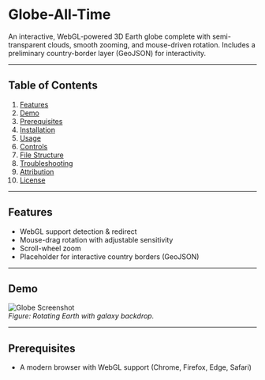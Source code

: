 # Globe-All-Time

An interactive, WebGL-powered 3D Earth globe complete with semi-transparent clouds, smooth zooming, and mouse-driven rotation. Includes a preliminary country-border layer (GeoJSON) for interactivity.

---

## Table of Contents

1. [Features](#features)  
2. [Demo](#demo)  
3. [Prerequisites](#prerequisites)  
4. [Installation](#installation)  
5. [Usage](#usage)  
6. [Controls](#controls)  
7. [File Structure](#file-structure)  
8. [Troubleshooting](#troubleshooting)  
9. [Attribution](#attribution)  
10. [License](#license)  

---

## Features

- WebGL support detection & redirect
- Mouse-drag rotation with adjustable sensitivity  
- Scroll-wheel zoom
- Placeholder for interactive country borders (GeoJSON)

---

## Demo

![Globe Screenshot](./screenshots/globe.png)  
*Figure: Rotating Earth with galaxy backdrop.*

---

## Prerequisites

- A modern browser with WebGL support (Chrome, Firefox, Edge, Safari)

